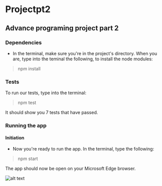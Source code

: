 # Projectpt2
## Advance programing project part 2
### Dependencies
* In the terminal, make sure you're in the project's directory. When you are, type into the teminal the following, to install the node modules:
>npm install

### Tests
To run our tests, type into the terminal:
>npm test

It should show you 7 tests that have passed.
### Running the app
#### Initiation
* Now you're ready to run the app. In the terminal, type the following:
>npm start

The app should now be open on your Microsoft Edge browser.

![alt text](https://media.giphy.com/media/v1.Y2lkPTc5MGI3NjExZm5qZWpqZHdoZjUwc256YzVmbmhvYzF3djdnbHdqdmN0d21nY2QyZCZlcD12MV9pbnRlcm5hbF9naWZfYnlfaWQmY3Q9Zw/QDjpIL6oNCVZ4qzGs7/giphy.gif)
